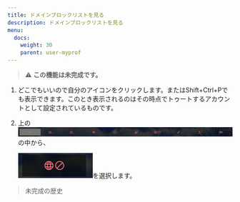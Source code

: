 ```yaml
---
title: ドメインブロックリストを見る
description: ドメインブロックリストを見る
menu:
  docs:
    weight: 30
    parent: user-myprof
---
```


> ⚠ **この機能は未完成です。**

1. どこでもいいので自分のアイコンをクリックします。またはShift+Ctrl+Pでも表示できます。このとき表示されるのはその時点でトゥートするアカウントとして設定されているものです。
2. 上の![user2](https://raw.githubusercontent.com/cutls/TheDeskDocs/master/media/user2.png)の中から、  

   ![user9](https://raw.githubusercontent.com/cutls/TheDeskDocs/master/media/user9.png)を選択します。  

>未完成の歴史

